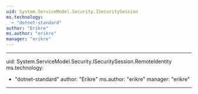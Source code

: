 ```yaml
---
uid: System.ServiceModel.Security.ISecuritySession
ms.technology: 
  - "dotnet-standard"
author: "Erikre"
ms.author: "erikre"
manager: "erikre"
---
```


---
uid: System.ServiceModel.Security.ISecuritySession.RemoteIdentity
ms.technology: 
  - "dotnet-standard"
author: "Erikre"
ms.author: "erikre"
manager: "erikre"
---
